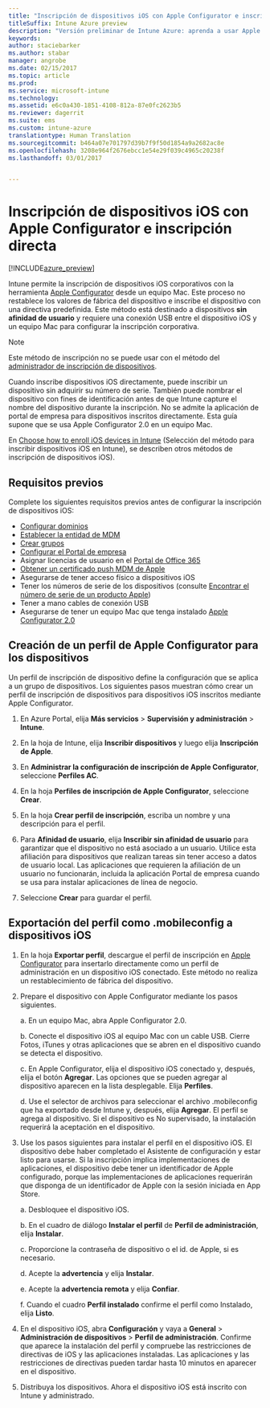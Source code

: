 ```yaml
---
title: "Inscripción de dispositivos iOS con Apple Configurator e inscripción directa"
titleSuffix: Intune Azure preview
description: "Versión preliminar de Intune Azure: aprenda a usar Apple Configurator para inscribir dispositivos iOS corporativos con inscripción directa."
keywords: 
author: staciebarker
ms.author: stabar
manager: angrobe
ms.date: 02/15/2017
ms.topic: article
ms.prod: 
ms.service: microsoft-intune
ms.technology: 
ms.assetid: e6c0a430-1851-4108-812a-87e0fc2623b5
ms.reviewer: dagerrit
ms.suite: ems
ms.custom: intune-azure
translationtype: Human Translation
ms.sourcegitcommit: b464a07e701797d39b7f9f50d1854a9a2682ac8e
ms.openlocfilehash: 3208e964f2676ebcc1e54e29f039c4965c20238f
ms.lasthandoff: 03/01/2017


---
```


# <a name="enroll-ios-devices-with-apple-configurator-and-direct-enrollment"></a>Inscripción de dispositivos iOS con Apple Configurator e inscripción directa 

[!INCLUDE[azure_preview](../includes/azure_preview.md)]

Intune permite la inscripción de dispositivos iOS corporativos con la herramienta [Apple Configurator](https://itunes.apple.com/us/app/apple-configurator-2/id1037126344?mt=12) desde un equipo Mac. Este proceso no restablece los valores de fábrica del dispositivo e inscribe el dispositivo con una directiva predefinida. Este método está destinado a dispositivos **sin afinidad de usuario** y requiere una conexión USB entre el dispositivo iOS y un equipo Mac para configurar la inscripción corporativa.

>[!NOTE]
>Este método de inscripción no se puede usar con el método del [administrador de inscripción de dispositivos](enroll-devices-using-device-enrollment-manager.md).

Cuando inscribe dispositivos iOS directamente, puede inscribir un dispositivo sin adquirir su número de serie. También puede nombrar el dispositivo con fines de identificación antes de que Intune capture el nombre del dispositivo durante la inscripción. No se admite la aplicación de portal de empresa para dispositivos inscritos directamente. Esta guía supone que se usa Apple Configurator 2.0 en un equipo Mac.

En [Choose how to enroll iOS devices in Intune](choose-ios-enrollment-method.md) (Selección del método para inscribir dispositivos iOS en Intune), se describen otros métodos de inscripción de dispositivos iOS).


## <a name="prerequisites"></a>Requisitos previos

Complete los siguientes requisitos previos antes de configurar la inscripción de dispositivos iOS:

- [Configurar dominios](https://docs.microsoft.com/intune/get-started/start-with-a-paid-subscription-to-microsoft-intune-step-2)
- [Establecer la entidad de MDM](set-mdm-authority.md)
- [Crear grupos](https://docs.microsoft.com/intune/get-started/start-with-a-paid-subscription-to-microsoft-intune-step-5)
- [Configurar el Portal de empresa](/intune-azure/manage-apps/company-portal-app)
- Asignar licencias de usuario en el [Portal de Office 365](http://go.microsoft.com/fwlink/p/?LinkId=698854)
- [Obtener un certificado push MDM de Apple](get-an-apple-mdm-push-certificate.md)
- Asegurarse de tener acceso físico a dispositivos iOS
- Tener los números de serie de los dispositivos (consulte [Encontrar el número de serie de un producto Apple](https://support.apple.com//HT204308))
- Tener a mano cables de conexión USB
- Asegurarse de tener un equipo Mac que tenga instalado [Apple Configurator 2.0](https://itunes.apple.com/us/app/apple-configurator-2/id1037126344?mt=12)

## <a name="create-an-apple-configurator-profile-for-devices"></a>Creación de un perfil de Apple Configurator para los dispositivos

Un perfil de inscripción de dispositivo define la configuración que se aplica a un grupo de dispositivos. Los siguientes pasos muestran cómo crear un perfil de inscripción de dispositivos para dispositivos iOS inscritos mediante Apple Configurator.

1. En Azure Portal, elija **Más servicios** > **Supervisión y administración** > **Intune**.

2. En la hoja de Intune, elija **Inscribir dispositivos** y luego elija **Inscripción de Apple**.

3. En **Administrar la configuración de inscripción de Apple Configurator**, seleccione **Perfiles AC**.

4. En la hoja **Perfiles de inscripción de Apple Configurator**, seleccione **Crear**.

5. En la hoja **Crear perfil de inscripción**, escriba un nombre y una descripción para el perfil.

6. Para **Afinidad de usuario**, elija **Inscribir sin afinidad de usuario** para garantizar que el dispositivo no está asociado a un usuario. Utilice esta afiliación para dispositivos que realizan tareas sin tener acceso a datos de usuario local. Las aplicaciones que requieren la afiliación de un usuario no funcionarán, incluida la aplicación Portal de empresa cuando se usa para instalar aplicaciones de línea de negocio.

7. Seleccione **Crear** para guardar el perfil.

## <a name="export-the-profile-as-mobileconfig-to-ios-devices"></a>Exportación del perfil como .mobileconfig a dispositivos iOS

1. En la hoja **Exportar perfil**, descargue el perfil de inscripción en [Apple Configurator](https://itunes.apple.com/us/app/apple-configurator-2/id1037126344?mt=12) para insertarlo directamente como un perfil de administración en un dispositivo iOS conectado. Este método no realiza un restablecimiento de fábrica del dispositivo.

2. Prepare el dispositivo con Apple Configurator mediante los pasos siguientes.

   a. En un equipo Mac, abra Apple Configurator 2.0.

   b. Conecte el dispositivo iOS al equipo Mac con un cable USB. Cierre Fotos, iTunes y otras aplicaciones que se abren en el dispositivo cuando se detecta el dispositivo.

   c. En Apple Configurator, elija el dispositivo iOS conectado y, después, elija el botón **Agregar**. Las opciones que se pueden agregar al dispositivo aparecen en la lista desplegable. Elija **Perfiles**.

   d. Use el selector de archivos para seleccionar el archivo .mobileconfig que ha exportado desde Intune y, después, elija **Agregar**. El perfil se agrega al dispositivo. Si el dispositivo es No supervisado, la instalación requerirá la aceptación en el dispositivo.

3. Use los pasos siguientes para instalar el perfil en el dispositivo iOS. El dispositivo debe haber completado el Asistente de configuración y estar listo para usarse. Si la inscripción implica implementaciones de aplicaciones, el dispositivo debe tener un identificador de Apple configurado, porque las implementaciones de aplicaciones requerirán que disponga de un identificador de Apple con la sesión iniciada en App Store.

   a. Desbloquee el dispositivo iOS.

   b. En el cuadro de diálogo **Instalar el perfil** de **Perfil de administración**, elija **Instalar**.

   c. Proporcione la contraseña de dispositivo o el id. de Apple, si es necesario.

   d. Acepte la **advertencia** y elija **Instalar**.

   e. Acepte la **advertencia remota** y elija **Confiar**.

   f. Cuando el cuadro **Perfil instalado** confirme el perfil como Instalado, elija **Listo**.

4. En el dispositivo iOS, abra **Configuración** y vaya a **General**  > **Administración de dispositivos** > **Perfil de administración**. Confirme que aparece la instalación del perfil y compruebe las restricciones de directivas de iOS y las aplicaciones instaladas. Las aplicaciones y las restricciones de directivas pueden tardar hasta 10 minutos en aparecer en el dispositivo.

5. Distribuya los dispositivos. Ahora el dispositivo iOS está inscrito con Intune y administrado.


